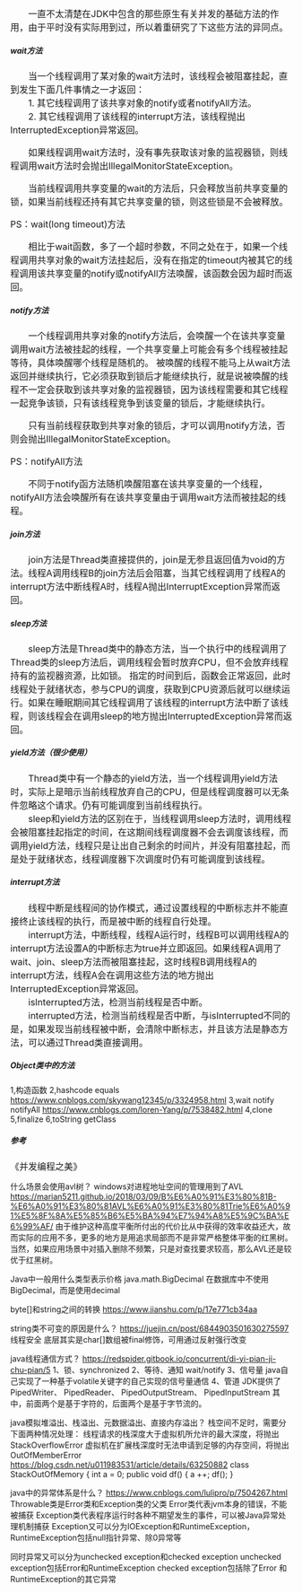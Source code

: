 <font size="3">
&emsp;&emsp;一直不太清楚在JDK中包含的那些原生有关并发的基础方法的作用，由于平时没有实际用到过，所以着重研究了下这些方法的异同点。<br>
</font>

##### wait方法
<font size="3">
&emsp;&emsp;当一个线程调用了某对象的wait方法时，该线程会被阻塞挂起，直到发生下面几件事情之一才返回：<br>
&emsp;&emsp;1. 其它线程调用了该共享对象的notify或者notifyAll方法。<br>
&emsp;&emsp;2. 其它线程调用了该线程的interrupt方法，该线程抛出InterruptedException异常返回。<br>

&emsp;&emsp;如果线程调用wait方法时，没有事先获取该对象的监视器锁，则线程调用wait方法时会抛出IllegalMonitorStateException。<br>

&emsp;&emsp;当前线程调用共享变量的wait的方法后，只会释放当前共享变量的锁，如果当前线程还持有其它共享变量的锁，则这些锁是不会被释放。<br>

PS：wait(long timeout)方法<br>

&emsp;&emsp;相比于wait函数，多了一个超时参数，不同之处在于，如果一个线程调用共享对象的wait方法挂起后，没有在指定的timeout内被其它的线程调用该共享变量的notify或notifyAll方法唤醒，该函数会因为超时而返回。
</font>
##### notify方法
<font size="3">
&emsp;&emsp;一个线程调用共享对象的notify方法后，会唤醒一个在该共享变量调用wait方法被挂起的线程，一个共享变量上可能会有多个线程被挂起等待，具体唤醒哪个线程是随机的。
被唤醒的线程不能马上从wait方法返回并继续执行，它必须获取到锁后才能继续执行，就是说被唤醒的线程不一定会获取到该共享对象的监视器锁，因为该线程需要和其它线程一起竞争该锁，只有该线程竞争到该变量的锁后，才能继续执行。<br>

&emsp;&emsp;只有当前线程获取到共享对象的锁后，才可以调用notify方法，否则会抛出IllegalMonitorStateException。<br>

PS：notifyAll方法<br>

&emsp;&emsp;不同于notify函方法随机唤醒阻塞在该共享变量的一个线程，notifyAll方法会唤醒所有在该共享变量由于调用wait方法而被挂起的线程。
</font>
##### join方法
<font size="3">
&emsp;&emsp;join方法是Thread类直接提供的，join是无参且返回值为void的方法。线程A调用线程B的join方法后会阻塞，当其它线程调用了线程A的interrupt方法中断线程A时，线程A抛出InterruptException异常而返回。
</font>

##### sleep方法
<font size="3">
&emsp;&emsp;sleep方法是Thread类中的静态方法，当一个执行中的线程调用了Thread类的sleep方法后，调用线程会暂时放弃CPU，但不会放弃线程持有的监视器资源，比如锁。
指定的时间到后，函数会正常返回，此时线程处于就绪状态，参与CPU的调度，获取到CPU资源后就可以继续运行。如果在睡眠期间其它线程调用了该线程的interrupt方法中断了该线程，则该线程会在调用sleep的地方抛出InterruptedException异常而返回。
</font>

##### yield方法（很少使用）
<font size="3">
&emsp;&emsp;Thread类中有一个静态的yield方法，当一个线程调用yield方法时，实际上是暗示当前线程放弃自己的CPU，但是线程调度器可以无条件忽略这个请求。仍有可能调度到当前线程执行。<br>
&emsp;&emsp;sleep和yield方法的区别在于，当线程调用sleep方法时，调用线程会被阻塞挂起指定的时间，在这期间线程调度器不会去调度该线程，而调用yield方法，线程只是让出自己剩余的时间片，并没有阻塞挂起，而是处于就绪状态，线程调度器下次调度时仍有可能调度到该线程。<br>
</font>

##### interrupt方法
<font size="3">
&emsp;&emsp;线程中断是线程间的协作模式，通过设置线程的中断标志并不能直接终止该线程的执行，而是被中断的线程自行处理。<br>
&emsp;&emsp;interrupt方法，中断线程，线程A运行时，线程B可以调用线程A的interrupt方法设置A的中断标志为true并立即返回。如果线程A调用了wait、join、sleep方法而被阻塞挂起，这时线程B调用线程A的interrupt方法，线程A会在调用这些方法的地方抛出InterruptedException异常返回。<br>
&emsp;&emsp;isInterrupted方法，检测当前线程是否中断。<br>
&emsp;&emsp;interrupted方法，检测当前线程是否中断，与isInterrupted不同的是，如果发现当前线程被中断，会清除中断标志，并且该方法是静态方法，可以通过Thread类直接调用。<br>
</font>

##### Object类中的方法
1,构造函数
2,hashcode equals https://www.cnblogs.com/skywang12345/p/3324958.html
3,wait notify notifyAll https://www.cnblogs.com/loren-Yang/p/7538482.html
4,clone
5,finalize
6,toString getClass

##### 参考
<font size="3">
《并发编程之美》
</font>

什么场景会使用avl树？ windows对进程地址空间的管理用到了AVL
https://marian5211.github.io/2018/03/09/B%E6%A0%91%E3%80%81B-%E6%A0%91%E3%80%81AVL%E6%A0%91%E3%80%81Trie%E6%A0%91%E5%8F%8A%E5%85%B6%E5%BA%94%E7%94%A8%E5%9C%BA%E6%99%AF/
由于维护这种高度平衡所付出的代价比从中获得的效率收益还大，故而实际的应用不多，更多的地方是用追求局部而不是非常严格整体平衡的红黑树。
当然，如果应用场景中对插入删除不频繁，只是对查找要求较高，那么AVL还是较优于红黑树。

Java中一般用什么类型表示价格  java.math.BigDecimal    在数据库中不使用BigDecimal，而是使用decimal

byte[]和string之间的转换  https://www.jianshu.com/p/17e771cb34aa

string类不可变的原因是什么？ 
https://juejin.cn/post/6844903501630275597
线程安全
底层其实是char[]数组被final修饰，可用通过反射强行改变

java线程通信方式？
https://redspider.gitbook.io/concurrent/di-yi-pian-ji-chu-pian/5
1、锁、synchronized
2、等待、通知  wait/notify
3、信号量 java自己实现了一种基于volatile关键字的自己实现的信号量通信
4、管道 JDK提供了PipedWriter、 PipedReader、 PipedOutputStream、 PipedInputStream 其中，前面两个是基于字符的，后面两个是基于字节流的。

java模拟堆溢出、栈溢出、元数据溢出、直接内存溢出？
栈空间不足时，需要分下面两种情况处理：
线程请求的栈深度大于虚拟机所允许的最大深度，将抛出StackOverflowError
虚拟机在扩展栈深度时无法申请到足够的内存空间，将抛出OutOfMemberError
https://blog.csdn.net/u011983531/article/details/63250882
class StackOutOfMemory {
int a = 0;
public void df() {
a ++;
df();
}

java中的异常体系是什么？
https://www.cnblogs.com/lulipro/p/7504267.html
Throwable类是Error类和Exception类的父类
Error类代表jvm本身的错误，不能被捕获
Exception类代表程序运行时各种不期望发生的事件，可以被Java异常处理机制捕获
Exception又可以分为IOException和RuntimeException，RuntimeException包括null指针异常、除0异常等

同时异常又可以分为unchecked exception和checked exception
unchecked exception包括Error和RuntimeException
checked exception包括除了Error 和 RuntimeException的其它异常